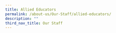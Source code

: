 ```yaml
---
title: Allied Educators
permalink: /about-us/Our-Staff/allied-educators/
description: ""
third_nav_title: Our Staff
---
```

